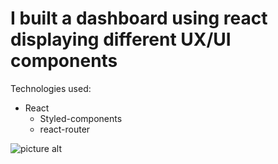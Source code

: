 # I built a dashboard using react displaying different UX/UI components


Technologies used:
  * React
    * Styled-components
    * react-router

![picture alt](https://imgur.com/t3AKhGh)
